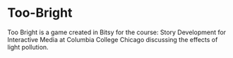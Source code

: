 # Too-Bright
Too Bright is a game created in Bitsy for the course: Story Development for Interactive Media at Columbia College Chicago discussing the effects of light pollution.
